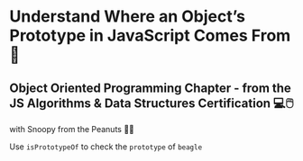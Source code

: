 # Understand Where an Object’s Prototype in JavaScript Comes From 💯
## Object Oriented Programming Chapter - from the JS Algorithms & Data Structures Certification 💻🖱️

with Snoopy from the Peanuts 🥜🐾

Use `isPrototypeOf` to check the `prototype` of `beagle`
